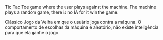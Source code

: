 Tic Tac Toe game where the user plays against the machine.
The machine plays a random game, there is no IA for it
win the game.

Clássico Jogo da Velha em que o usuário joga contra a máquina. 
O comportamento de escolhas da máquina é aleatório,
não existe inteligência para que ela ganhe o jogo.
